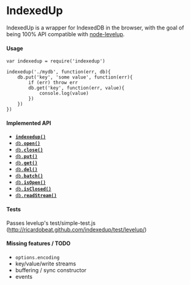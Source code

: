 IndexedUp
=========

IndexedUp is a wrapper for IndexedDB in the browser, with the goal of being 100% API compatible with [node-levelup](https://github.com/rvagg/node-levelup).

#### Usage

    var indexedup = require('indexedup')

    indexedup('./mydb', function(err, db){
        db.put('key', 'some value', function(err){
            if (err) throw err
            db.get('key', function(err, value){
                console.log(value)
            })
        })
    })

#### Implemented API

* <a href="https://github.com/rvagg/node-levelup#ctor"><code><b>indexedup()</b></code></a>
* <a href="https://github.com/rvagg/node-levelup#open"><code>db.<b>open()</b></code></a>
* <a href="https://github.com/rvagg/node-levelup#close"><code>db.<b>close()</b></code></a>
* <a href="https://github.com/rvagg/node-levelup#put"><code>db.<b>put()</b></code></a>
* <a href="https://github.com/rvagg/node-levelup#get"><code>db.<b>get()</b></code></a>
* <a href="https://github.com/rvagg/node-levelup#del"><code>db.<b>del()</b></code></a>
* <a href="https://github.com/rvagg/node-levelup#batch"><code>db.<b>batch()</b></code></a>
* <a href="https://github.com/rvagg/node-levelup#isOpen"><code>db.<b>isOpen()</b></code></a>
* <a href="https://github.com/rvagg/node-levelup#isClosed"><code>db.<b>isClosed()</b></code></a>
* <a href="https://github.com/rvagg/node-levelup#readStream"><code>db.<b>readStream()</b></code></a>

#### Tests

Passes levelup's test/simple-test.js (http://ricardobeat.github.com/indexedup/test/levelup/)

#### Missing features / TODO

- `options.encoding`
- key/value/write streams
- buffering / sync constructor
- events